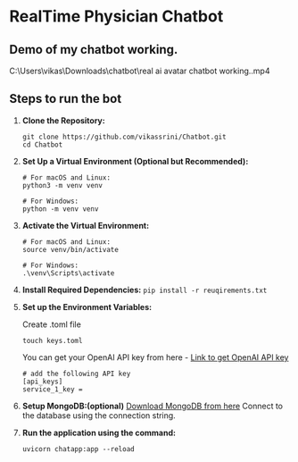 # RealTime Physician Chatbot
## Demo of my chatbot working.

C:\Users\vikas\Downloads\chatbot\real ai avatar chatbot working..mp4


## Steps to run the bot
1. **Clone the Repository:**
    ```
    git clone https://github.com/vikassrini/Chatbot.git
    cd Chatbot 
    ```

2. **Set Up a Virtual Environment (Optional but Recommended):**
    ```
    # For macOS and Linux:
    python3 -m venv venv

    # For Windows:
    python -m venv venv
    ```

3. **Activate the Virtual Environment:**
    ```
    # For macOS and Linux:
    source venv/bin/activate

    # For Windows:
    .\venv\Scripts\activate
    ```

4. **Install Required Dependencies:**
```pip install -r reuqirements.txt```


5. **Set up the Environment Variables:**

    Create .toml file
    ```
    touch keys.toml
    ```
    You can get your OpenAI API key from here - [Link to get OpenAI API key](https://openai.com/blog/openai-api)
    ```
    # add the following API key
    [api_keys]
    service_1_key = 
    ```

6. **Setup MongoDB:(optional)**
    [Download MongoDB from here](https://www.mongodb.com/try/download/community-kubernetes-operator)
    Connect to the database using the connection string.

7. **Run the application using the command:**
    ```
    uvicorn chatapp:app --reload
    ```
